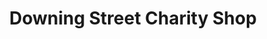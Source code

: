 ---
title: "Downing Street Charity Shop"
url: /farnham/downing-street-charity-shop/
shop: charity
---
